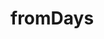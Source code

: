# fromDays

<!-- TODO-START
TODO: Fill short description here.

## Type signature

TODO: Fill type signature down below.

```
any ⇒ any
```

## Examples

TODO: List at least one example down below.

```javascript
fromDays(); // ⇒ TODO
```

## Questions

TODO: List questions that may this function answers.
TODO-END -->
